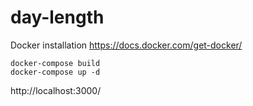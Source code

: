 # day-length

Docker installation
https://docs.docker.com/get-docker/

```
docker-compose build
docker-compose up -d
```

http://localhost:3000/
